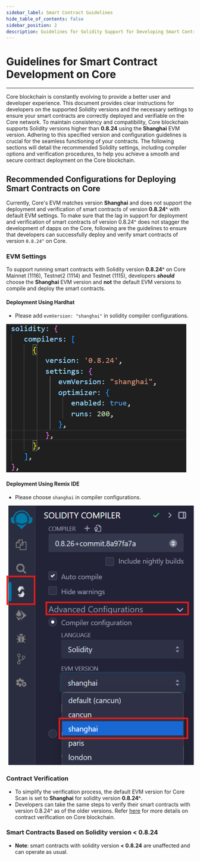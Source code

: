 ```yaml
---
sidebar_label: Smart Contract Guidelines
hide_table_of_contents: false
sidebar_position: 2
description: Guidelines for Solidity Support for Developing Smart Contracts on Core
---
```


# Guidelines for Smart Contract Development on Core 
---

Core blockchain is constantly evolving to provide a better user and developer experience. This document provides clear instructions for developers on the supported Solidity versions and the necessary settings to ensure your smart contracts are correctly deployed and verifiable on the Core network. To maintain consistency and compatibility, Core blockchain supports Solidity versions higher than **0.8.24** using the **Shanghai** EVM version. Adhering to this specified version and configuration guidelines is crucial for the seamless functioning of your contracts. The following sections will detail the recommended Solidity settings, including compiler options and verification procedures, to help you achieve a smooth and secure contract deployment on the Core blockchain.

## Recommended Configurations for Deploying Smart Contracts on Core 

Currently, Core's EVM matches version **Shanghai** and does not support the deployment and verification of smart contracts of version **0.8.24^** with default EVM settings. To make sure that the lag in support for deployment and verification of smart contracts of version 0.8.24^ does not stagger the development of dapps on the Core, following are the guidelines to ensure that developers can successfully deploy and verify smart contracts of version `0.8.24^` on Core.

### EVM Settings

To support running smart contracts with Solidity version **0.8.24^** on Core Mainnet (1116), Testnet2 (1114) and Testnet (1115), developers **_should_** choose the **Shanghai** EVM version and **not** the default EVM versions to compile and deploy the smart contracts.

#### Deployment Using Hardhat

* Please add `evmVersion: "shanghai"` in solidity compiler configurations.

![hardhat-solidity-setting](../../static/img/solidity-support/hardhat-evm-setting.png)
 

#### Deployment Using Remix IDE

* Please choose `shanghai` in compiler configurations.

![remix-solidity-setting](../../static/img/solidity-support/remix-setting.png)
 
### Contract Verification

* To simplify the verification process, the default EVM version for Core Scan is set to **Shanghai** for solidity version **0.8.24^**.
* Developers can take the same steps to verify their smart contracts with version 0.8.24^ as of the older versions. Refer [here](./contract-verify.md) for more details on contract verification on Core blockchain.

### Smart Contracts Based on Solidity version < 0.8.24

* **Note**: smart contracts with solidity version **\< 0.8.24** are unaffected and can operate as usual.

